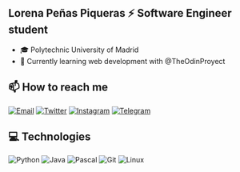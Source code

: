 ## Lorena Peñas Piqueras ⚡ Software Engineer student

- 🎓 Polytechnic University of Madrid
- 🌱 Currently learning web development with @TheOdinProyect

## 📫 How to reach me

[![Email](https://img.shields.io/badge/email-EA4335?style=for-the-badge&logo=gmail&logoColor=white)](mailto:lorenappff@gmail.com)
[![Twitter](https://img.shields.io/badge/twitter-1DA1F2?style=for-the-badge&logo=twitter&logoColor=white)](https://twitter.com/looreena_05)
[![Instagram](https://img.shields.io/badge/instagram-E4405F?style=for-the-badge&logo=instagram&logoColor=white)](https://instagram.com/looreena.05)
[![Telegram](https://img.shields.io/badge/telegram-2CA5E0?style=for-the-badge&logo=telegram&logoColor=white)](https://t.me/looreena05)

## 💻 Technologies

![Python](https://img.shields.io/badge/Python-3776AB?style=for-the-badge&logo=python&logoColor=white)
![Java](https://img.shields.io/badge/Java-ED8B00?style=for-the-badge&logo=openjdk&logoColor=white)
![Pascal](https://img.shields.io/badge/Pascal-4477AA?style=for-the-badge&logo=code&logoColor=white)
![Git](https://img.shields.io/badge/Git-F05032?style=for-the-badge&logo=git&logoColor=white)
![Linux](https://img.shields.io/badge/Linux-FCC624?style=for-the-badge&logo=linux&logoColor=black)

